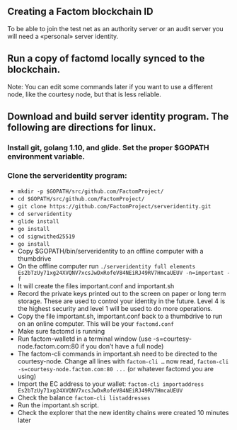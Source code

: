 Creating a Factom blockchain ID
-------------------------------

To be able to join the test net as an authority server or an audit server you will
need a «personal» server identity.

## Run a copy of factomd locally synced to the blockchain.
Note: You can edit some commands later if you want to use a different node, like the courtesy node, but that is less reliable.

## Download and build server identity program. The following are directions for linux.

### Install git, golang 1.10, and glide. Set the proper $GOPATH environment variable.

### Clone the serveridentity program:

- `mkdir -p $GOPATH/src/github.com/FactomProject/`
- `cd $GOPATH/src/github.com/FactomProject/`
- `git clone https://github.com/FactomProject/serveridentity.git`
- `cd serveridentity`
- `glide install`
- `go install`
- `cd signwithed25519`
- `go install`
- Copy $GOPATH/bin/serveridentity to an offline computer with a thumbdrive
- On the offline computer run `./serveridentity full elements Es2bTzUy71xg24XVQNV7xcsJwDxRofeV84NEiRJ49RV7HmcaUEUV -n=important -f`
- It will create the files important.conf and important.sh
- Record the private keys printed out to the screen on paper or long term storage.  These are used to control your identity in the future. Level 4 is the highest security and level 1 will be used to do more operations.
- Copy the file important.sh, important.conf back to a thumbdrive to run on an online computer. This will be your `factomd.conf`
- Make sure factomd is running
- Run factom-walletd in a terminal window (use -s=courtesy-node.factom.com:80 if you don’t have a full node)
- The factom-cli commands in important.sh need to be directed to the courtesy-node. Change all lines with `factom-cli …` now read, `factom-cli -s=courtesy-node.factom.com:80 ...` (or whatever factomd you are using)
- Import the EC address to your wallet: `factom-cli importaddress Es2bTzUy71xg24XVQNV7xcsJwDxRofeV84NEiRJ49RV7HmcaUEUV`
- Check the balance `factom-cli listaddresses`
- Run the important.sh script.
- Check the explorer that the new identity chains were created 10 minutes later
